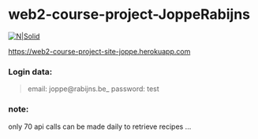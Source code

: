 # web2-course-project-JoppeRabijns



[![N|Solid](https://web2-course-project-site-joppe.herokuapp.com/images/logoIcon.png)](https://web2-course-project-site-joppe.herokuapp.com/)


https://web2-course-project-site-joppe.herokuapp.com

### Login data:

  > email: joppe@rabijns.be_
  > password: test

### note: 
only 70 api calls can be made daily to retrieve recipes ...


